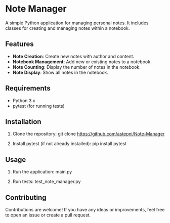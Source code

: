# Note Manager
A simple Python application for managing personal notes. It includes classes for creating and managing notes within a notebook.

## Features
- **Note Creation**: Create new notes with author and content.
- **Notebook Management**: Add new or existing notes to a notebook.
- **Note Counting**: Display the number of notes in the notebook.
- **Note Display**: Show all notes in the notebook.

## Requirements
- Python 3.x
- pytest (for running tests)

## Installation
1. Clone the repository:
git clone https://github.com/astepni/Note-Manager

2. Install pytest (if not already installed):
pip install pytest

## Usage
1. Run the application:
main.py

2. Run tests:
test_note_manager.py    

## Contributing
Contributions are welcome! If you have any ideas or improvements, feel free to open an issue or create a pull request.

